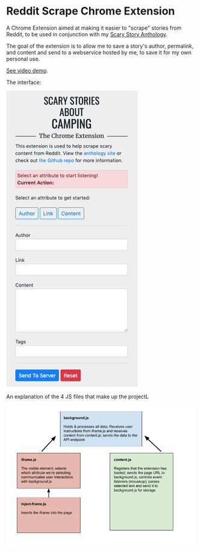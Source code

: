 Reddit Scrape Chrome Extension
======

A Chrome Extension aimed at making it easier to "scrape" stories from Reddit, to be used in conjunction with my [Scary Story Anthology](https://christinab.dev/portfolio/scary-stores-about-camping-a-web-app-chrome-extension/).
 
The goal of the extension is to allow me to save a story's author, permalink, and content and send to a webservice hosted by me, to save it for my own personal use.

[See video demo](https://www.youtube.com/watch?v=CldJhkGfelc).

The interface:

![alt text](https://raw.githubusercontent.com/christinabranson/reddit-scrape-chrome-extension/master/readme/extension.png "The extension interface")

An explanation of the 4 JS files that make up the projectL

![alt text](https://raw.githubusercontent.com/christinabranson/reddit-scrape-chrome-extension/master/readme/chrome_extension_workflow.png "How it works")